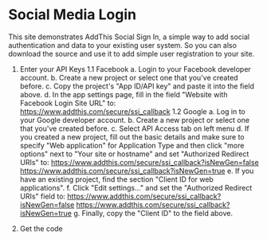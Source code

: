 Social Media Login
=======================================

This site demonstrates AddThis Social Sign In, a simple way to add social authentication and data to your existing user system. So you can also download the source and use it to add simple user registration to your site.

1. Enter your API Keys
1.1 Facebook
    a. Login to your Facebook developer account.
    b. Create a new project or select one that you've created before.
    c. Copy the project's "App ID/API key" and paste it into the field above.
    d. In the app settings page, fill in the field "Website with Facebook Login Site URL" to:
      https://www.addthis.com/secure/ssi_callback
1.2 Google
    a. Log in to your Google developer account.
    b. Create a new project or select one that you've created before.
    c. Select API Access tab on left menu
    d. If you created a new project, fill out the basic details and make sure to specify "Web application" for Application        Type and then click "more options" next to "Your site or hostname" and set "Authorized Redirect URIs" to:         https://www.addthis.com/secure/ssi_callback?isNewGen=false
https://www.addthis.com/secure/ssi_callback?isNewGen=true
    e. If you have an existing project, find the section "Client ID for web applications".
    f. Click "Edit settings..." and set the "Authorized Redirect URIs" field to:   https://www.addthis.com/secure/ssi_callback?isNewGen=false
https://www.addthis.com/secure/ssi_callback?isNewGen=true
    g. Finally, copy the "Client ID" to the field above.

2. Get the code

<div class="addthis_toolbox">
<a class="addthis_login_facebook"></a>
<a class="addthis_login_google"></a>
</div>
<script>
var addthis_config = {
        login:{
                services:{
                        facebook:{
                                id:'xxx'
                        },
                        google:{
                                id:'xxx'
                        }
                },
                callback:function(user){
                        /* Output user properties -- in your real app, you'd get rid of these*/
                        console.log(user.addthis_signature);
                        console.log(user.thumbnailURL);
                        console.log(user.service);
                }
        }
};
</script>
<script type="text/javascript" src="http://s7.addthis.com/js/300/addthis_widget.js#pubid=ra-52e13a186a2ea3c3"></script>
